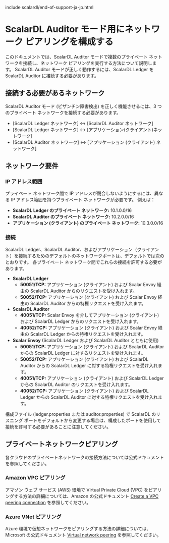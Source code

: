 include scalardl/end-of-support-ja-jp.html

# ScalarDL Auditor モード用にネットワーク ピアリングを構成する

このドキュメントでは、ScalarDL Auditor モードで複数のプライベート ネットワークを接続し、ネットワーク ピアリングを実行する方法について説明します。 ScalarDL Auditor モードが正しく動作するには、ScalarDL Ledger を ScalarDL Auditor に接続する必要があります。

## 接続する必要があるネットワーク

ScalarDL Auditor モード (ビザンチン障害検出) を正しく機能させるには、3 つのプライベート ネットワークを接続する必要があります。

* [ScalarDL Ledger ネットワーク] ↔ [ScalarDL Auditor ネットワーク]
* [ScalarDL Ledger ネットワーク] ↔ [アプリケーション(クライアント)ネットワーク]
* [ScalarDL Auditor ネットワーク] ↔ [アプリケーション (クライアント) ネットワーク]

## ネットワーク要件

### IP アドレス範囲

プライベート ネットワーク間で IP アドレスが競合しないようにするには、異なる IP アドレス範囲を持つプライベート ネットワークが必要です。 例えば：

* **ScalarDL Ledger のプライベート ネットワーク:** 10.1.0.0/16
* **ScalarDL Auditor のプライベート ネットワーク:** 10.2.0.0/16
* **アプリケーション (クライアント) のプライベート ネットワーク:** 10.3.0.0/16

### 接続

ScalarDL Ledger、ScalarDL Auditor、およびアプリケーション（クライアント）を接続するためのデフォルトのネットワークポートは、デフォルトでは次のとおりです。 各プライベート ネットワーク間でこれらの接続を許可する必要があります。

* **ScalarDL Ledger**
  * **50051/TCP:** アプリケーション (クライアント) および Scalar Envoy 経由の ScalarDL Auditor からのリクエストを受け入れます。
  * **50052/TCP:** アプリケーション (クライアント) および Scalar Envoy 経由の ScalarDL Auditor からの特権リクエストを受け入れます。
* **ScalarDL Auditor**
  * **40051/TCP:** Scalar Envoy を介してアプリケーション (クライアント) および ScalarDL Ledger からのリクエストを受け入れます。
  * **40052/TCP:** アプリケーション (クライアント) および Scalar Envoy 経由の ScalarDL Ledger からの特権リクエストを受け入れます。
* **Scalar Envoy** (ScalarDL Ledger および ScalarDL Auditor とともに使用)
  * **50051/TCP:** アプリケーション (クライアント) および ScalarDL Auditor からの ScalarDL Ledger に対するリクエストを受け入れます。
  * **50052/TCP:** アプリケーション (クライアント) および ScalarDL Auditor からの ScalarDL Ledger に対する特権リクエストを受け入れます。
  * **40051/TCP:** アプリケーション (クライアント) および ScalarDL Ledger からの ScalarDL Auditor のリクエストを受け入れます。
  * **40052/TCP:** アプリケーション (クライアント) および ScalarDL Ledger からの ScalarDL Auditor に対する特権リクエストを受け入れます。

構成ファイル (ledger.properties または auditor.properties) で ScalarDL のリスニング ポートをデフォルトから変更する場合は、構成したポートを使用して接続を許可する必要があることに注意してください。

## プライベートネットワークピアリング

各クラウドのプライベートネットワークの接続方法については公式ドキュメントを参照してください。

### Amazon VPC ピアリング

アマゾン ウェブ サービス (AWS) 環境で Virtual Private Cloud (VPC) をピアリングする方法の詳細については、Amazon の公式ドキュメント [Create a VPC peering connection](https://docs.aws.amazon.com/vpc/latest/peering/create-vpc-peering-connection.html) を参照してください。

### Azure VNet ピアリング

Azure 環境で仮想ネットワークをピアリングする方法の詳細については、Microsoft の公式ドキュメント [Virtual network peering](https://learn.microsoft.com/en-us/azure/virtual-network/virtual-network-peering-overview) を参照してください。
